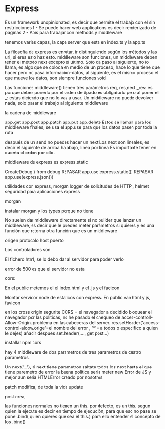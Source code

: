 # Express

Es un framework unopinionated, es decir que permite el trabajo con el sin restricciones
1 - Se puede hacer web applications es decir renderizado de paginas
2 - Apis para trabajar con methods y middleware


tenemos varias capas, la capa server que esta en index.ts y la app.ts 

La filosofía de express es enrutar, ir distinguiendo según los métodos y las url, si eres esto haz esto. 
middleware son funciones, un middleware deben tener el método next excepto el último.
Solo da paso al siguiente, no lo llama, es algo que se coloca en medio de un proceso, hace lo que tiene que hacer 
pero no pasa información-datos, al siguiente, es el mismo proceso el que mueve los datos, son siempre funciones void

Las funciones middleware() tienen tres parámetros req, res,next
_res: es porque debes ponerlo por el orden de tipado es obligatorio pero al poner el _: estas diciendo que no lo vas a usar.
Un middleware no puede devolver nada, solo pasar el trabajo al siguiente middleware

la cadena de middleware


app.get
app.post
app.patch
app.put
app.delete
Estos se llaman para los middleware finales, se usa el app.use para que los datos pasen por toda la ruta


después de un send no puedes hacer un next 
Los next son lineales, es decir el siguiente de arriba ha abajo, linea por linea
Es importante tener en cuenta el orden por ello.

middleware de express es express.static 

CreateDebug() from debug REPASAR
app.use(express.static())  REPASAR 
app.use(express.json())

utilidades con express, morgan  logger de solicitudes de HTTP , helmet seguridad para aplicaciones express

morgan

instalar morgan y los types porque no tiene

No suelen dar middleware directamente si no builder que lanzar un middleware, es decir que le puedes meter parámetros si quieres y es una función que retorna otra función que es un middleware

origen 
 protocolo 
 host 
 puerto

Los controladores son 

El fichero html, se lo debo dar al servidor para poder verlo 

error de 500 es que el servidor no esta

cors: 

En el public metemos el el index.html y el .js y el facicon

Montar servidor node de estaticos con express. En public van html y js, favicon

en los cross origin segurite  CORS = el navegador a decidido bloquear el navegador por las politicas, no he pasado el chequeo de acces-controll-Allow-Origin. problema en las cabeceras del server.
res.setHeader('access-control-aloow.orige'=el nombre del error , '*'= a todos o especifico a quien le dejes)
añadir despues set.header(...., get post...)

installar npm cors


hay 4 middleware
de dos parametros
de tres parametros
de cuatro parametros

Un next('...'), si next tiene parametros saltate todos los next hasta el que tiene paremetro de error
la buena politica seria meter new Error de JS y mejor aun seria HTMLError creado por nosotros

patch modifica, de toda la vida update

post crea,

las funciones normales no tienen un this. por defecto, es un this. segun quien la ejecute es decir en tiempo de ejecución, para que eso no pase se pone .bind( quien quieres que sea el this.) para ello entender el concepto de los .bind()
